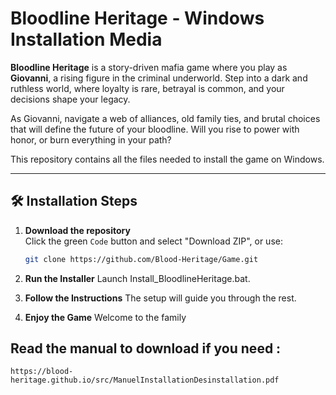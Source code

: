 # Bloodline Heritage - Windows Installation Media

**Bloodline Heritage** is a story-driven mafia game where you play as **Giovanni**, a rising figure in the criminal underworld. Step into a dark and ruthless world, where loyalty is rare, betrayal is common, and your decisions shape your legacy. 

As Giovanni, navigate a web of alliances, old family ties, and brutal choices that will define the future of your bloodline. Will you rise to power with honor, or burn everything in your path?

This repository contains all the files needed to install the game on Windows.

---

## 🛠 Installation Steps

1. **Download the repository**  
   Click the green `Code` button and select "Download ZIP", or use:  
   ```bash
   git clone https://github.com/Blood-Heritage/Game.git

2. **Run the Installer**
    Launch Install_BloodlineHeritage.bat.


3. **Follow the Instructions**
    The setup will guide you through the rest.

4. **Enjoy the Game**
    Welcome to the family


## Read the manual to download  if you need :
    https://blood-heritage.github.io/src/ManuelInstallationDesinstallation.pdf
